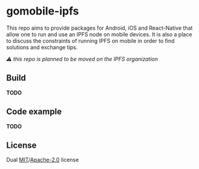 # gomobile-ipfs

This repo aims to provide packages for Android, iOS and React-Native that allow one to run and use an IPFS node on mobile devices. It is also a place to discuss the constraints of running IPFS on mobile in order to find solutions and exchange tips.

_:warning: this repo is planned to be moved on the IPFS organization_

## Build

**TODO**

## Code example

**TODO**

## License

Dual [MIT](./LICENSE-MIT)/[Apache-2.0](./LICENSE-APACHE) license
